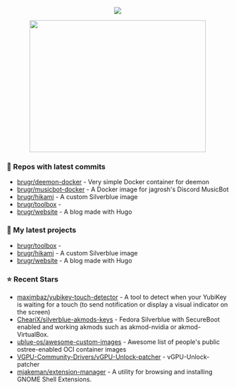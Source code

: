 <p align="center"><a href="https://github.com/anuraghazra/github-readme-stats">
  <img align="center" src="https://github-readme-stats.vercel.app/api?username=brugr&show_icons=true&theme=github_dark" />
</a></p>

<p align="center"><a href="https://wakatime.com/@brugr">
  <img align="center" width="400" height="300" src="https://wakatime.com/share/@brugr/092f33d5-13de-4518-bc1e-34a79102d8c2.svg" />
</a></p>

### 👷 Repos with latest commits

- [brugr/deemon-docker](https://github.com/brugr/deemon-docker) - Very simple Docker container for deemon
- [brugr/musicbot-docker](https://github.com/brugr/musicbot-docker) - A Docker image for jagrosh&#39;s Discord MusicBot
- [brugr/hikami](https://github.com/brugr/hikami) - A custom Silverblue image
- [brugr/toolbox](https://github.com/brugr/toolbox) - 
- [brugr/website](https://github.com/brugr/website) - A blog made with Hugo
### 🌱 My latest projects

- [brugr/toolbox](https://github.com/brugr/toolbox) - 
- [brugr/hikami](https://github.com/brugr/hikami) - A custom Silverblue image
- [brugr/website](https://github.com/brugr/website) - A blog made with Hugo
### ⭐ Recent Stars

- [maximbaz/yubikey-touch-detector](https://github.com/maximbaz/yubikey-touch-detector) - A tool to detect when your YubiKey is waiting for a touch (to send notification or display a visual indicator on the screen)
- [CheariX/silverblue-akmods-keys](https://github.com/CheariX/silverblue-akmods-keys) - Fedora Silverblue with SecureBoot enabled and working akmods such as akmod-nvidia or akmod-VirtualBox.
- [ublue-os/awesome-custom-images](https://github.com/ublue-os/awesome-custom-images) - Awesome list of people&#39;s public ostree-enabled OCI container images
- [VGPU-Community-Drivers/vGPU-Unlock-patcher](https://github.com/VGPU-Community-Drivers/vGPU-Unlock-patcher) - vGPU-Unlock-patcher
- [mjakeman/extension-manager](https://github.com/mjakeman/extension-manager) - A utility for browsing and installing GNOME Shell Extensions.
